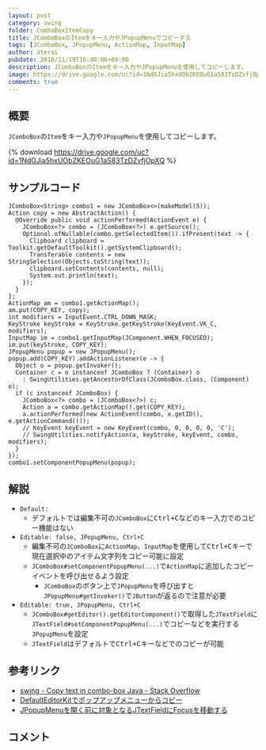 ```yaml
---
layout: post
category: swing
folder: ComboBoxItemCopy
title: JComboBoxのItemをキー入力やJPopupMenuでコピーする
tags: [JComboBox, JPopupMenu, ActionMap, InputMap]
author: aterai
pubdate: 2018/11/19T16:40:06+09:00
description: JComboBoxのItemをキー入力やJPopupMenuを使用してコピーします。
image: https://drive.google.com/uc?id=1NdGJia5hxUObZKEOuG1aS83TzDZvfjOpXQ
comments: true
---
```

## 概要
`JComboBox`の`Item`をキー入力や`JPopupMenu`を使用してコピーします。

{% download https://drive.google.com/uc?id=1NdGJia5hxUObZKEOuG1aS83TzDZvfjOpXQ %}

## サンプルコード
<pre class="prettyprint"><code>JComboBox&lt;String&gt; combo1 = new JComboBox&lt;&gt;(makeModel(5));
Action copy = new AbstractAction() {
  @Override public void actionPerformed(ActionEvent e) {
    JComboBox&lt;?&gt; combo = (JComboBox&lt;?&gt;) e.getSource();
    Optional.ofNullable(combo.getSelectedItem()).ifPresent(text -&gt; {
      Clipboard clipboard = Toolkit.getDefaultToolkit().getSystemClipboard();
      Transferable contents = new StringSelection(Objects.toString(text));
      clipboard.setContents(contents, null);
      System.out.println(text);
    });
  }
};
ActionMap am = combo1.getActionMap();
am.put(COPY_KEY, copy);
int modifiers = InputEvent.CTRL_DOWN_MASK;
KeyStroke keyStroke = KeyStroke.getKeyStroke(KeyEvent.VK_C, modifiers);
InputMap im = combo1.getInputMap(JComponent.WHEN_FOCUSED);
im.put(keyStroke, COPY_KEY);
JPopupMenu popup = new JPopupMenu();
popup.add(COPY_KEY).addActionListener(e -&gt; {
  Object o = popup.getInvoker();
  Container c = o instanceof JComboBox ? (Container) o
    : SwingUtilities.getAncestorOfClass(JComboBox.class, (Component) o);
  if (c instanceof JComboBox) {
    JComboBox&lt;?&gt; combo = (JComboBox&lt;?&gt;) c;
    Action a = combo.getActionMap().get(COPY_KEY);
    a.actionPerformed(new ActionEvent(combo, e.getID(), e.getActionCommand()));
    // KeyEvent keyEvent = new KeyEvent(combo, 0, 0, 0, 0, 'C');
    // SwingUtilities.notifyAction(a, keyStroke, keyEvent, combo, modifiers);
  }
});
combo1.setComponentPopupMenu(popup);
</code></pre>

## 解説
- `Default:`
    - デフォルトでは編集不可の`JComboBox`に<kbd>Ctrl+C</kbd>などのキー入力でのコピー機能はない
- `Editable: false, JPopupMenu, Ctrl+C`
    - 編集不可の`JComboBox`に`ActionMap`、`InputMap`を使用して<kbd>Ctrl+C</kbd>キーで現在選択中のアイテム文字列をコピー可能に設定
    - `JComboBox#setComponentPopupMenu(...)`で`ActionMap`に追加したコピーイベントを呼び出せるよう設定
        - `JComboBox`のボタン上で`JPopupMenu`を呼び出すと`JPopupMenu#getInvoker()`で`JButton`が返るので注意が必要
- `Editable: true, JPopupMenu, Ctrl+C`
    - `JComboBox#getEditor().getEditorComponent()`で取得した`JTextField`に`JTextField#setComponentPopupMenu(...)`でコピーなどを実行する`JPopupMenu`を設定
    - `JTextField`はデフォルトで<kbd>Ctrl+C</kbd>キーなどでのコピーが可能

<!-- dummy comment line for breaking list -->

## 参考リンク
- [swing - Copy text in combo-box Java - Stack Overflow](https://stackoverflow.com/questions/52731102/copy-text-in-combo-box-java)
- [DefaultEditorKitでポップアップメニューからコピー](https://ateraimemo.com/Swing/DefaultEditorKit.html)
- [JPopupMenuを開く前に対象となるJTextFieldにFocusを移動する](https://ateraimemo.com/Swing/FocusBeforePopup.html)

<!-- dummy comment line for breaking list -->

## コメント
